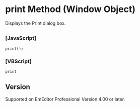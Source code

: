 # print Method (Window Object)

Displays the Print dialog box.

## 

### \[JavaScript\]

```
print();
```

### \[VBScript\]

```
print
```

## Version

Supported on EmEditor Professional Version 4.00 or later.
